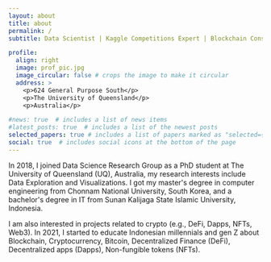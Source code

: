 ```yaml
---
layout: about
title: about
permalink: /
subtitle: Data Scientist | Kaggle Competitions Expert | Blockchain Consultant | Crypto and NFTs Practitioner

profile:
  align: right
  image: prof_pic.jpg
  image_circular: false # crops the image to make it circular
  address: >
    <p>624 General Purpose South</p>
    <p>The University of Queensland</p>
    <p>Australia</p>

#news: true  # includes a list of news items
#latest_posts: true  # includes a list of the newest posts
selected_papers: true # includes a list of papers marked as "selected={true}"
social: true  # includes social icons at the bottom of the page
---
```


In 2018, I joined Data Science Research Group as a PhD student at The University of Queensland (UQ), Australia, my research interests include Data Exploration and Visualizations. I got my master's degree in computer engineering from Chonnam National University, South Korea, and a bachelor's degree in IT from Sunan Kalijaga State Islamic University, Indonesia. 

I am also interested in projects related to crypto (e.g., DeFi, Dapps, NFTs, Web3). In 2021, I started to educate Indonesian millennials and gen Z about Blockchain, Cryptocurrency, Bitcoin, Decentralized Finance (DeFi), Decentralized apps (Dapps), Non-fungible tokens (NFTs). 
